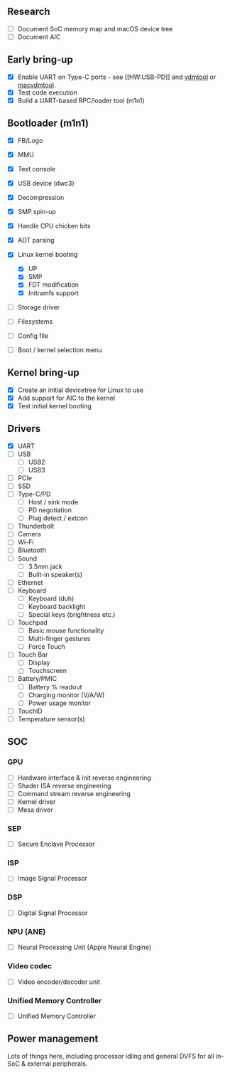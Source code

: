 ## Research
* [ ] Document SoC memory map and macOS device tree
* [ ] Document AIC

## Early bring-up

* [x] Enable UART on Type-C ports - see [[HW:USB-PD]] and [vdmtool](https://github.com/AsahiLinux/vdmtool) or [macvdmtool](https://github.com/AsahiLinux/macvdmtool).
* [x] Test code execution
* [x] Build a UART-based RPC/loader tool (m1n1)

## Bootloader (m1n1)
* [x] FB/Logo
* [x] MMU
* [x] Text console
* [x] USB device (dwc3)
* [x] Decompression
* [x] SMP spin-up
* [x] Handle CPU chicken bits
* [x] ADT parsing
* [x] Linux kernel booting
  * [x] UP
  * [x] SMP
  * [x] FDT modification
  * [x] Initramfs support
* [ ] Storage driver
* [ ] Filesystems
* [ ] Config file
* [ ] Boot / kernel selection menu


## Kernel bring-up

* [x] Create an initial devicetree for Linux to use
* [x] Add support for AIC to the kernel
* [x] Test initial kernel booting

## Drivers
* [x] UART
* [ ] USB
  * [ ] USB2
  * [ ] USB3
* [ ] PCIe
* [ ] SSD
* [ ] Type-C/PD
  * [ ] Host / sink mode
  * [ ] PD negotiation
  * [ ] Plug detect / extcon
* [ ] Thunderbolt
* [ ] Camera
* [ ] Wi-Fi
* [ ] Bluetooth
* [ ] Sound
  * [ ] 3.5mm jack
  * [ ] Built-in speaker(s)
* [ ] Ethernet
* [ ] Keyboard
  * [ ] Keyboard (duh)
  * [ ] Keyboard backlight
  * [ ] Special keys (brightness etc.)
* [ ] Touchpad
  * [ ] Basic mouse functionality
  * [ ] Multi-finger gestures
  * [ ] Force Touch
* [ ] Touch Bar
  * [ ] Display
  * [ ] Touchscreen
* [ ] Battery/PMIC
  * [ ] Battery % readout
  * [ ] Charging monitor (V/A/W)
  * [ ] Power usage monitor
* [ ] TouchID
* [ ] Temperature sensor(s)

## SOC
### GPU
* [ ] Hardware interface & init reverse engineering
* [ ] Shader ISA reverse engineering
* [ ] Command stream reverse engineering
* [ ] Kernel driver
* [ ] Mesa driver
### SEP
* [ ] Secure Enclave Processor
### ISP
* [ ] Image Signal Processor
### DSP
* [ ] Digital Signal Processor
### NPU (ANE)
* [ ] Neural Processing Unit (Apple Neural Engine)
### Video codec
* [ ] Video encoder/decoder unit
### Unified Memory Controller
* [ ] Unified Memory Controller

## Power management
Lots of things here, including processor idling and general DVFS for all in-SoC & external peripherals.
